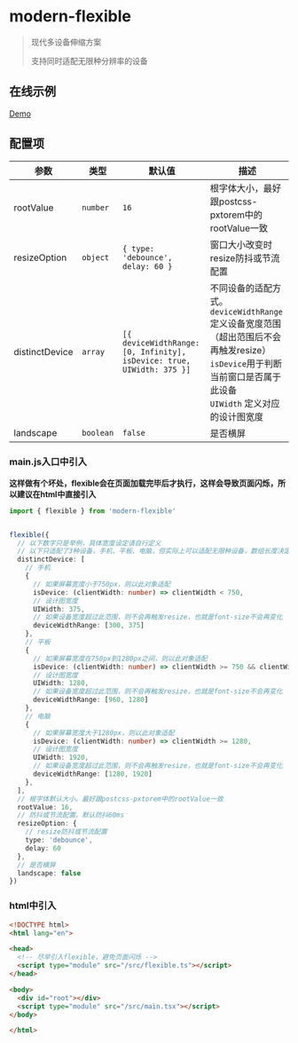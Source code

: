 # modern-flexible

> 现代多设备伸缩方案
>
> 支持同时适配无限种分辨率的设备

## 在线示例

[Demo](https://hemengke1997.github.io/modern-flexible/)

## 配置项

| 参数           | 类型      | 默认值                                                                | 描述                                                                                                                                                                       |
| -------------- | --------- | --------------------------------------------------------------------- | -------------------------------------------------------------------------------------------------------------------------------------------------------------------------- |
| rootValue      | `number`  | `16`                                                                  | 根字体大小，最好跟postcss-pxtorem中的rootValue一致                                                                                                                         |
| resizeOption   | `object`  | `{ type: 'debounce', delay: 60 }`                                     | 窗口大小改变时resize防抖或节流配置                                                                                                                                         |
| distinctDevice | `array`   | `[{ deviceWidthRange: [0, Infinity], isDevice: true, UIWidth: 375 }]` | 不同设备的适配方式。<br/> `deviceWidthRange`定义设备宽度范围（超出范围后不会再触发resize）<br/>`isDevice`用于判断当前窗口是否属于此设备<br/>`UIWidth` 定义对应的设计图宽度 |
| landscape      | `boolean` | `false`                                                               | 是否横屏                                                                                                                                                                   |

### main.js入口中引入

**这样做有个坏处，flexible会在页面加载完毕后才执行，这样会导致页面闪烁，所以建议在html中直接引入**

```ts
import { flexible } from 'modern-flexible'


flexible({
  // 以下数字只是举例，具体宽度设定请自行定义
  // 以下只适配了3种设备，手机、平板、电脑，但实际上可以适配无限种设备，数组长度决定了适配的设备数量
  distinctDevice: [
    // 手机
    {
      // 如果屏幕宽度小于750px，则以此对象适配
      isDevice: (clientWidth: number) => clientWidth < 750,
      // 设计图宽度
      UIWidth: 375,
      // 如果设备宽度超过此范围，则不会再触发resize，也就是font-size不会再变化
      deviceWidthRange: [300, 375]
    },
    // 平板
    {
      // 如果屏幕宽度在750px到1280px之间，则以此对象适配
      isDevice: (clientWidth: number) => clientWidth >= 750 && clientWidth < 1280,
      // 设计图宽度
      UIWidth: 1280,
      // 如果设备宽度超过此范围，则不会再触发resize，也就是font-size不会再变化
      deviceWidthRange: [960, 1280] 
    },
    // 电脑
    {
      // 如果屏幕宽度大于1280px，则以此对象适配
      isDevice: (clientWidth: number) => clientWidth >= 1280,
      // 设计图宽度
      UIWidth: 1920,
      // 如果设备宽度超过此范围，则不会再触发resize，也就是font-size不会再变化
      deviceWidthRange: [1280, 1920]
    },
  ],
  // 根字体默认大小。最好跟postcss-pxtorem中的rootValue一致
  rootValue: 16,
  // 防抖或节流配置。默认防抖60ms
  resizeOption: {
    // resize防抖或节流配置
    type: 'debounce',
    delay: 60
  },
  // 是否横屏
  landscape: false
})
```

### html中引入

```html
<!DOCTYPE html>
<html lang="en">

<head>
  <!-- 尽早引入flexible，避免页面闪烁 -->
  <script type="module" src="/src/flexible.ts"></script>
</head>

<body>
  <div id="root"></div>
  <script type="module" src="/src/main.tsx"></script>
</body>

</html>
```
